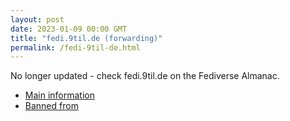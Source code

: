 ```yaml
---
layout: post
date: 2023-01-09 00:00 GMT
title: "fedi.9til.de (forwarding)"
permalink: /fedi-9til-de.html
---
```


No longer updated - check fedi.9til.de on the Fediverse Almanac.

* [Main information](https://www.fediversealmanac.com/api/v1/instances/fedi.9til.de)
* [Banned from](https://www.fediversealmanac.com/api/v1/instances/fedi.9til.de/banned_from)

